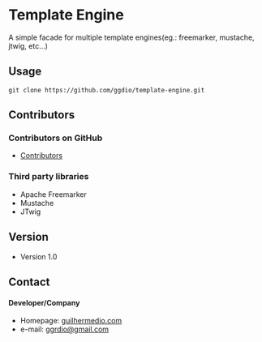 Template Engine
======
A simple facade for multiple template engines(eg.: freemarker, mustache, jtwig, etc...)

## Usage
```
git clone https://github.com/ggdio/template-engine.git
```

## Contributors

### Contributors on GitHub
* [Contributors](https://github.com/ggdio/template-engine/graphs/contributors)

### Third party libraries
* Apache Freemarker
* Mustache
* JTwig

## Version 
* Version 1.0

## Contact
#### Developer/Company
* Homepage: [guilhermedio.com](http://guilhermedio.com)
* e-mail: ggrdio@gmail.com
